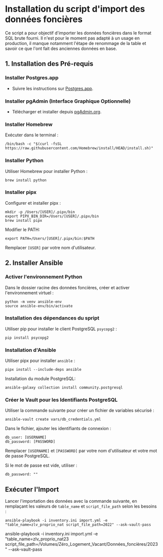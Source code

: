 # Installation du script d'import des données foncières

Ce script a pour objectif d'importer les données foncières dans le format SQL brute fourni. Il n'est pour le moment pas adapté à un usage en production, il manque notamment l'étape de renommage de la table et savoir ce que l'ont fait des anciennes données en base.

## 1. Installation des Pré-requis

### Installer Postgres.app

- Suivre les instructions sur [Postgres.app](https://postgresapp.com/).

### Installer pgAdmin (Interface Graphique Optionnelle)

- Télécharger et installer depuis [pgAdmin.org](https://www.pgadmin.org/).

### Installer Homebrew

Exécuter dans le terminal :

```
/bin/bash -c "$(curl -fsSL https://raw.githubusercontent.com/Homebrew/install/HEAD/install.sh)"
```

### Installer Python

Utiliser Homebrew pour installer Python :

```
brew install python
```

### Installer pipx

Configurer et installer pipx :

```
mkdir -p /Users/[USER]/.pipx/bin
export PIPX_BIN_DIR=/Users/[USER]/.pipx/bin
brew install pipx
```

Modifier le PATH:

```
export PATH=/Users/[USER]/.pipx/bin:$PATH
```

Remplacer `[USER]` par votre nom d'utilisateur.

## 2. Installer Ansible

### Activer l'environnement Python

Dans le dossier racine des données foncières, créer et activer l'environnement virtuel :

```
python -m venv ansible-env
source ansible-env/bin/activate
```

### Installation des dépendances du spript

Utiliser pip pour installer le client PostgreSQL `psycopg2` :

```
pip install psycopg2
```

### Installation d'Ansible

Utiliser pipx pour installer `ansible` :

```
pipx install --include-deps ansible
```

Installation du module PostgreSQL:

```
ansible-galaxy collection install community.postgresql
```

### Créer le Vault pour les Identifiants PostgreSQL

Utiliser la commande suivante pour créer un fichier de variables sécurisé :

```
ansible-vault create vars/db_credentials.yml
```

Dans le fichier, ajouter les identifiants de connexion :

```
db_user: [USERNAME]
db_password: [PASSWORD]
```

Remplacer `[USERNAME]` et `[PASSWORD]` par votre nom d'utilisateur et votre mot de passe PostgreSQL.

Si le mot de passe est vide, utiliser :

```
db_password: ""
```

## Exécuter l'Import

Lancer l'importation des données avec la commande suivante, en remplaçant les valeurs de `table_name` et `script_file_path` selon les besoins :

```
ansible-playbook -i inventory.ini import.yml -e "table_name=zlv_proprio_nat script_file_path=2022" --ask-vault-pass
```
ansible-playbook -i inventory.ini import.yml -e "table_name=zlv_proprio_nat23 script_file_path=/Volumes/Zéro_Logement_Vacant/Données_foncières/2023" --ask-vault-pass